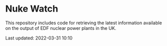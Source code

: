 # Nuke Watch

This repository includes code for retrieving the latest information available on the output of EDF nuclear power plants in the UK.

Last updated: 2022-03-31 10:10